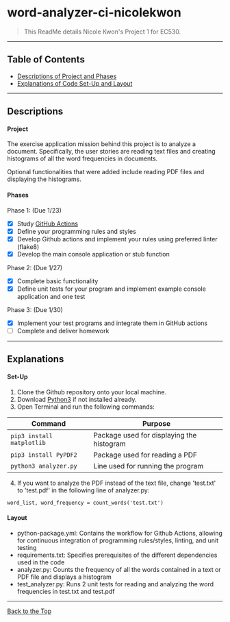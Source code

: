# word-analyzer-ci-nicolekwon

> This ReadMe details Nicole Kwon's Project 1 for EC530. 

---


## Table of Contents


- [Descriptions of Project and Phases](#descriptions)
- [Explanations of Code Set-Up and Layout](#explanations)

---

## Descriptions

#### Project

The exercise application mission behind this project is to analyze a document. Specifically, the user stories are reading text files and creating histograms of all the word frequencies in documents.

Optional functionalities that were added include reading PDF files and displaying the histograms. 

#### Phases

Phase 1:   (Due 1/23)
- [x] Study [GitHub Actions](https://docs.github.com/en/actions/automating-builds-and-tests/building-and-testing-python)
- [x] Define your programming rules and styles
- [x] Develop Github actions and implement your rules using preferred linter (flake8)
- [x] Develop the main console application or stub function

Phase 2:  (Due 1/27)
- [x] Complete basic functionality
- [x] Define unit tests for your program and implement example console application and one test

Phase 3:  (Due 1/30)
- [x] Implement your test programs and integrate them in GitHub actions
- [ ] Complete and deliver homework

---

## Explanations

#### Set-Up 

1. Clone the Github repository onto your local machine. 
2. Download [Python3](https://www.python.org/downloads/) if not installed already.
3. Open Terminal and run the following commands: 

| Command | Purpose |
| --- | --- |
| `pip3 install matplotlib` | Package used for displaying the histogram |
| `pip3 install PyPDF2` | Package used for reading a PDF |
| `python3 analyzer.py` | Line used for running the program |

4. If you want to analyze the PDF instead of the text file, change 'test.txt' to 'test.pdf' in the following line of analyzer.py:

```
word_list, word_frequency = count_words('test.txt')
```

#### Layout

- python-package.yml: Contains the workflow for Github Actions, allowing for continuous integration of programming rules/styles, linting, and unit testing
- requirements.txt: Specifies prerequisites of the different dependencies used in the code
- analyzer.py: Counts the frequency of all the words contained in a text or PDF file and displays a histogram
- test_analyzer.py: Runs 2 unit tests for reading and analyzing the word frequencies in test.txt and test.pdf

---

[Back to the Top](#word-analyzer-ci-nicolekwon)
